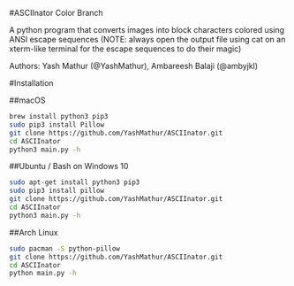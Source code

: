 #ASCIInator Color Branch

A python program that converts images into block characters colored using ANSI escape sequences
(NOTE: always open the output file using cat on an xterm-like terminal for the escape sequences to do their magic)

Authors: Yash Mathur (@YashMathur), Ambareesh Balaji (@ambyjkl)

#Installation

##macOS
```bash
brew install python3 pip3
sudo pip3 install Pillow
git clone https://github.com/YashMathur/ASCIInator.git
cd ASCIInator
python3 main.py -h
```

##Ubuntu / Bash on Windows 10
```bash
sudo apt-get install python3 pip3
sudo pip3 install pillow
git clone https://github.com/YashMathur/ASCIInator.git
cd ASCIInator
python3 main.py -h
```

##Arch Linux
```bash
sudo pacman -S python-pillow
git clone https://github.com/YashMathur/ASCIInator.git
cd ASCIInator
python main.py -h
```

